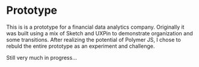 # Prototype

This is is a prototype for a financial data analytics company. Originally it was built using a mix of Sketch and UXPin to demonstrate organization and some transitions. After realizing the potential of Polymer JS, I chose to rebuld the entire prototype as an experiment and challenge. 

Still very much in progress... 